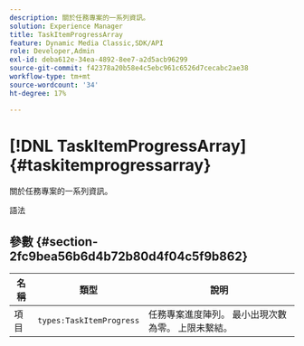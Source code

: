 ```yaml
---
description: 關於任務專案的一系列資訊。
solution: Experience Manager
title: TaskItemProgressArray
feature: Dynamic Media Classic,SDK/API
role: Developer,Admin
exl-id: deba612e-34ea-4892-8ee7-a2d5acb96299
source-git-commit: f42378a20b58e4c5ebc961c6526d7cecabc2ae38
workflow-type: tm+mt
source-wordcount: '34'
ht-degree: 17%

---
```


# [!DNL TaskItemProgressArray]{#taskitemprogressarray}

關於任務專案的一系列資訊。

語法

## 參數 {#section-2fc9bea56b6d4b72b80d4f04c5f9b862}

| 名稱 | 類型 | 說明 |
|---|---|---|
| 項目 | `types:TaskItemProgress` | 任務專案進度陣列。 最小出現次數為零。 上限未繫結。 |
